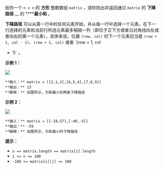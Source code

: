 给你一个 `n x n` 的 **方形** 整数数组 `matrix` ，请你找出并返回通过 `matrix` 的 **下降路径** __ 的
******最小和** 。

**下降路径**
可以从第一行中的任何元素开始，并从每一行中选择一个元素。在下一行选择的元素和当前行所选元素最多相隔一列（即位于正下方或者沿对角线向左或者向右的第一个元素）。具体来说，位置
`(row, col)` 的下一个元素应当是 `(row + 1, col - 1)`、`(row + 1, col)` 或者 `(row + 1, col
+ 1)` 。



**示例 1：**

![](https://assets.leetcode.com/uploads/2021/11/03/failing1-grid.jpg)

    
    
    **输入：** matrix = [[2,1,3],[6,5,4],[7,8,9]]
    **输出：** 13
    **解释：** 如图所示，为和最小的两条下降路径
    

**示例 2：**

![](https://assets.leetcode.com/uploads/2021/11/03/failing2-grid.jpg)

    
    
    **输入：** matrix = [[-19,57],[-40,-5]]
    **输出：** -59
    **解释：** 如图所示，为和最小的下降路径
    



**提示：**

  * `n == matrix.length == matrix[i].length`
  * `1 <= n <= 100`
  * `-100 <= matrix[i][j] <= 100`

